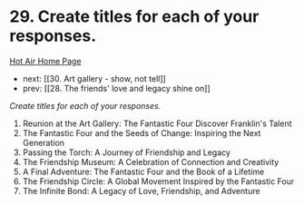 # 29. Create titles for each of your responses.

[Hot Air Home Page](https://hotair.peterkaminski.wiki/) 
 - next: [[30. Art gallery - show, not tell]] 
 - prev: [[28. The friends' love and legacy shine on]]

_Create titles for each of your responses._

1. Reunion at the Art Gallery: The Fantastic Four Discover Franklin's Talent
2. The Fantastic Four and the Seeds of Change: Inspiring the Next Generation
3. Passing the Torch: A Journey of Friendship and Legacy
4. The Friendship Museum: A Celebration of Connection and Creativity
5. A Final Adventure: The Fantastic Four and the Book of a Lifetime
6. The Friendship Circle: A Global Movement Inspired by the Fantastic Four
7. The Infinite Bond: A Legacy of Love, Friendship, and Adventure


